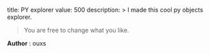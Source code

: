 title: PY explorer
value: 500
description: > I made this cool py objects explorer.
> You are free to change what you like.

**Author** : ouxs

